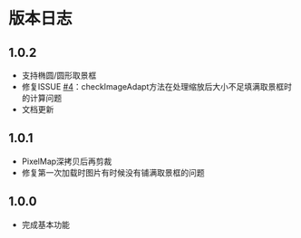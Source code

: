 # 版本日志

## 1.0.2

- 支持椭圆/圆形取景框
- 修复ISSUE [#4](https://github.com/sahooz/oh-crop/issues/4)：checkImageAdapt方法在处理缩放后大小不足填满取景框时的计算问题
- 文档更新

## 1.0.1

- PixelMap深拷贝后再剪裁
- 修复第一次加载时图片有时候没有铺满取景框的问题

## 1.0.0 

- 完成基本功能